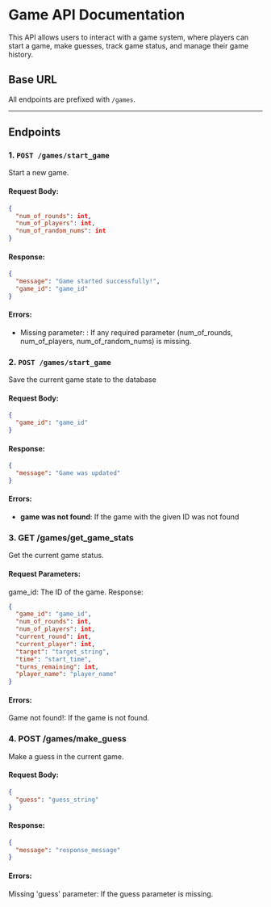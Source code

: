 # Game API Documentation

This API allows users to interact with a game system, where players can start a game, make guesses, track game status, and manage their game history.

## Base URL
All endpoints are prefixed with `/games`.

---

## Endpoints

### 1. `POST /games/start_game`
Start a new game.

#### Request Body:
```json
{
  "num_of_rounds": int,
  "num_of_players": int,
  "num_of_random_nums": int
}
```
#### Response:
```json
{
  "message": "Game started successfully!",
  "game_id": "game_id"
}
````

#### Errors:
- Missing parameter: <parameter>: If any required parameter (num_of_rounds, num_of_players, num_of_random_nums) is missing.

### 2.  `POST /games/start_game`
Save the current game state to the database

#### Request Body:
```json
{
  "game_id": "game_id"
}
```
#### Response:
```json
{
  "message": "Game was updated"
}
```
#### Errors:
- **game was not found**: If the game with the given ID was not found

### 3. GET /games/get_game_stats
Get the current game status.

#### Request Parameters:
game_id: The ID of the game.
Response:
```json
{
  "game_id": "game_id",
  "num_of_rounds": int,
  "num_of_players": int,
  "current_round": int,
  "current_player": int,
  "target": "target_string",
  "time": "start_time",
  "turns_remaining": int,
  "player_name": "player_name"
}
```
#### Errors:
Game not found!: If the game is not found.

### 4. POST /games/make_guess
Make a guess in the current game.

#### Request Body:
```json
{
  "guess": "guess_string"
}
```
#### Response:

```json
{
  "message": "response_message"
}
```
#### Errors:
Missing 'guess' parameter: If the guess parameter is missing.
